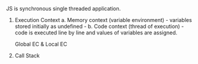 JS is synchronous single threaded application.  

1. Execution Context
    a. Memory context (variable environment) - variables stored initially as undefined - 
    b. Code context (thread of execution) - code is executed line by line and values of variables are assigned. 

    Global EC & Local EC

2. Call Stack